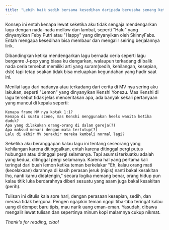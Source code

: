 ```yaml
---
title: "Lebih baik sedih bersama kesedihan daripada berusaha senang ketika sedih"
---
```


Konsep ini entah kenapa lewat seketika aku tidak sengaja mendengarkan lagu dengan nada-nada mellow dan lambat, seperti "Halu" yang dinyanyikan Feby Putri atau "Happy" yang dinyanyikan oleh SkinnyFabs. Entah mengapa kesedihan bisa membaur dan mengalir seiring berjalannya lirik.  

Dibandingkan ketika mendengarkan lagu bernada ceria seperti lagu bergenre J-pop yang biasa ku dengarkan, walaupun terkadang di balik nada ceria tersebut memiliki arti yang suram(sedih, kehilangan, kesepian, dsb) tapi tetap seakan tidak bisa meluapkan kegundahan yang hadir saat ini.  

Menilai lagu dari nadanya atau terkadang dari cerita di MV nya sering aku lakukan, seperti "Lemon" yang dinyanyikan Kenshi Yonezu. Mas Kenshi di lagu tersebut tidak jelas menceritakan apa, ada banyak sekali pertanyaan yang muncul di kepala seperti:  

    Kenapa frame MV nya kotak 1:1?  
    Kenapa di suatu scene, mas Kenshi menggunakan heels wanita ketika duduk?  
    Apa yang dilakukan orang-orang di dalam gereja(?)  
    Apa maksud menari dengan mata tertutup(?)  
    Lalu di akhir MV berakhir mereka kembali normal lagi?  

Seketika aku beranggapan kalau lagu ini tentang seseorang yang kehilangan karena ditinggalkan, entah karena ditinggal pergi putus hubungan atau ditinggal pergi selamanya. Tapi asumsi terkuatku adalah yang kedua, ditinggal pergi selamanya. Karena hal yang pertama kali teringat dari buah lemon ketika teman berkelakar "Eh, kalau orang mati (kecelakaan) darahnya di kasih perasan jeruk (nipis) nanti bakal kesakitan lho, nanti kamu didatengin," secara logika memang benar, orang hidup pun kalau titik luka berdarahnya diberi sesuatu yang asam juga bakal kesakitan (perih).

Tulisan ini ditulis kala sore hari, dengan perasaan kesepian, sedih, dan merasa tidak berguna. Pengen ngajakin teman ngopi tiba-tiba teringat kalau uang di dompet baru tipis, mau narik uang eman-eman. Yasudah, dibawa mengalir lewat tulisan dan sepertinya minum kopi malamnya cukup nikmat.

_Thank's for reading, ciao!_